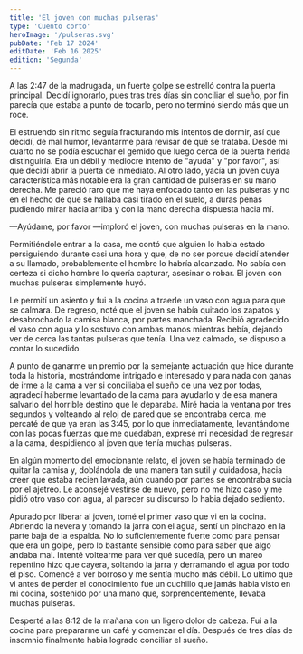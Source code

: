 ```yaml
---
title: 'El joven con muchas pulseras'
type: 'Cuento corto'
heroImage: '/pulseras.svg'
pubDate: 'Feb 17 2024'
editDate: 'Feb 16 2025'
edition: 'Segunda'
---
```


A las 2:47 de la madrugada, un fuerte golpe se estrelló contra la puerta principal. Decidí ignorarlo, pues tras tres días sin conciliar el sueño, por fin parecía que estaba a punto de tocarlo, pero no terminó siendo más que un roce.

El estruendo sin ritmo seguía fracturando mis intentos de dormir, así que decidí, de mal humor, levantarme para revisar de qué se trataba. Desde mi cuarto no se podía escuchar el gemido que luego cerca de la puerta herida distinguiría. Era un débil y mediocre intento de "ayuda" y "por favor", así que decidí abrir la puerta de inmediato. Al otro lado, yacía un joven cuya característica más notable era la gran cantidad de pulseras en su mano derecha. Me pareció raro que me haya enfocado tanto en las pulseras y no en el hecho de que se hallaba casi tirado en el suelo, a duras penas pudiendo mirar hacia arriba y con la mano derecha dispuesta hacia mí.

—Ayúdame, por favor —imploró el joven, con muchas pulseras en la mano.

Permitiéndole entrar a la casa, me contó que alguien lo habia estado persiguiendo durante casi una hora y que, de no ser porque decidí atender a su llamado, probablemente el hombre lo habría alcanzado. No sabía con certeza si dicho hombre lo quería capturar, asesinar o robar. El joven con muchas pulseras simplemente huyó.

Le permití un asiento y fui a la cocina a traerle un vaso con agua para que se calmara. De regreso, noté que el joven se había quitado los zapatos y desabrochado la camisa blanca, por partes manchada. Recibió agradecido el vaso con agua y lo sostuvo con ambas manos mientras bebía, dejando ver de cerca las tantas pulseras que tenía. Una vez calmado, se dispuso a contar lo sucedido.

A punto de ganarme un premio por la semejante actuación que hice durante toda la historia, mostrándome intrigado e interesado y para nada con ganas de irme a la cama a ver si conciliaba el sueño de una vez por todas, agradecí haberme levantado de la cama para ayudarlo y de esa manera salvarlo del horrible destino que le deparaba. Miré hacia la ventana por tres segundos y volteando al reloj de pared que se encontraba cerca, me percaté de que ya eran las 3:45, por lo que inmediatamente, levantándome con las pocas fuerzas que me quedaban, expresé mi necesidad de regresar a la cama, despidiendo al joven que tenía muchas pulseras.

En algún momento del emocionante relato, el joven se había terminado de quitar la camisa y, doblándola de una manera tan sutil y cuidadosa, hacia creer que estaba recien lavada, aún cuando por partes se encontraba sucia por el ajetreo. Le aconsejé vestirse de nuevo, pero no me hizo caso y me pidió otro vaso con agua, al parecer su discurso lo habia dejado sediento.

Apurado por liberar al joven, tomé el primer vaso que vi en la cocina. Abriendo la nevera y tomando la jarra con el agua, sentí un pinchazo en la parte baja de la espalda. No lo suficientemente fuerte como para pensar que era un golpe, pero lo bastante sensible como para saber que algo andaba mal. Intenté voltearme para ver qué sucedía, pero un mareo repentino hizo que cayera, soltando la jarra y derramando el agua por todo el piso. Comencé a ver borroso y me sentía mucho más débil. Lo ultimo que vi antes de perder el conocimiento fue un cuchillo que jamás habia visto en mi cocina, sostenido por una mano que, sorprendentemente, llevaba muchas pulseras.

Desperté a las 8:12 de la mañana con un ligero dolor de cabeza. Fui a la cocina para prepararme un café y comenzar el día. Después de tres días de insomnio finalmente habia logrado conciliar el sueño.
